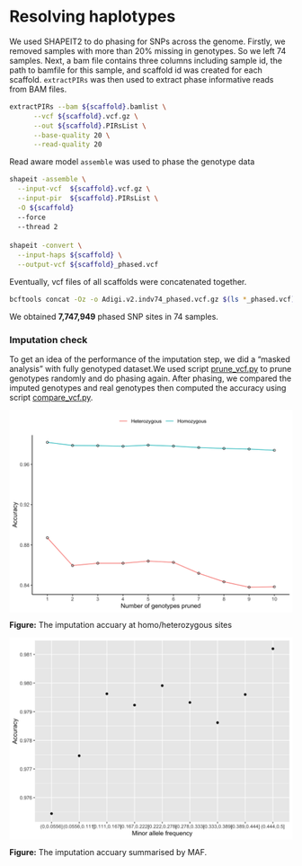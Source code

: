 Resolving haplotypes
================

We used SHAPEIT2 to do phasing for SNPs across the genome. Firstly, we
removed samples with more than 20% missing in genotypes. So we left 74
samples. Next, a bam file contains three columns including sample id,
the path to bamfile for this sample, and scaffold id was created for
each scaffold. `extractPIRs` was then used to extract phase informative
reads from BAM files.

``` bash
extractPIRs --bam ${scaffold}.bamlist \
      --vcf ${scaffold}.vcf.gz \
      --out ${scaffold}.PIRsList \
      --base-quality 20 \
      --read-quality 20
```

Read aware model `assemble` was used to phase the genotype data

``` bash
shapeit -assemble \
  --input-vcf  ${scaffold}.vcf.gz \
  --input-pir  ${scaffold}.PIRsList \
  -O ${scaffold}
  --force
  --thread 2

shapeit -convert \
  --input-haps ${scaffold} \
  --output-vcf ${scaffold}_phased.vcf
```

Eventually, vcf files of all scaffolds were concatenated together.

``` bash
bcftools concat -Oz -o Adigi.v2.indv74_phased.vcf.gz $(ls *_phased.vcf)
```

We obtained **7,747,949** phased SNP sites in 74 samples.

### Imputation check

To get an idea of the performance of the imputation step, we did a
“masked analysis” with fully genotyped dataset.We used script
[prune\_vcf.py](scripts/prune_vcf.py) to prune genotypes randomly and do
phasing again. After phasing, we compared the imputed genotypes and real
genotypes then computed the accuracy using script
[compare\_vcf.py](scripts/compare_vcf.py).

<img src="03.phasing_files/figure-gfm/unnamed-chunk-1-1.png" width="672" style="display: block; margin: auto;" />

**Figure:** The imputation accuary at homo/heterozygous sites

<img src="03.phasing_files/figure-gfm/unnamed-chunk-2-1.png" width="672" style="display: block; margin: auto;" />

**Figure:** The imputation accuary summarised by MAF.
